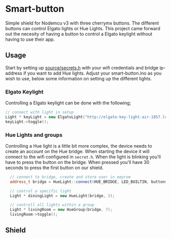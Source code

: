 # Smart-button
Simple shield for Nodemcu v3 with three cherrymx buttons. The different buttons can control Elgato lights or Hue Lights. This project came forward out the necesity of having a button to control a Elgato keylight without having to use their app.

## Usage
Start by setting up [source/secrets.h]('source/secrets.h.example') with your wifi credentials and bridge ip-address if you want to add Hue lights. Adjust your smart-button.ino as you wish to use, below some information on setting up the different lights. 

### Elgato Keylight
Controlling a Elgato keylight can be done with the following;
```c++
// connect with light in setup
Light * keyLight = new ElgatoLight("http://elgato-key-light-air-1857.local:9123/elgato/lights");
keyLight->toggle();
```

### Hue Lights and groups
Controlling a Hue light is a little bit more complex, the device needs to create an account on the Hue bridge. When starting the device it will connect to the wifi configured in `secret.h`. When the light is blinking you'll have to press the button on the bridge. When pressed you'll have 30 seconds to press the first button on our shield.
```c++
  // connect to bridge, create and store user in eeprom
  address_t bridge = HueLight::connect(HUE_BRIDGE, LED_BUILTIN, buttons[0]);

  // control a specific light
  Light * diningLight = new HueLight(bridge, 3);

  // controll all lights within a group
  Light * livingRoom = new HueGroup(bridge, 7);
  livingRoom->toggle();
```

## Shield

